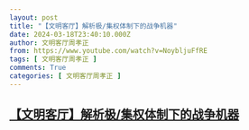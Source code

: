 ```yaml
---
layout: post
title: "【文明客厅】解析极/集权体制下的战争机器"
date: 2024-03-18T23:40:10.000Z
author: 文明客厅周孝正
from: https://www.youtube.com/watch?v=NoybljuFfRE
tags: [ 文明客厅周孝正 ]
comments: True
categories: [ 文明客厅周孝正 ]
---
```

<!--1710805210000-->
[【文明客厅】解析极/集权体制下的战争机器](https://www.youtube.com/watch?v=NoybljuFfRE)
------

<div>

</div>
